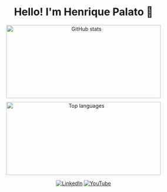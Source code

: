 <div align="center">

# Hello! I'm Henrique Palato 👋

<div align="center" style="display: flex; flex-wrap: wrap; justify-content: center; gap: 10px;">

  <img width="420" height="200" src="https://github-readme-stats.vercel.app/api?username=henriquepalato&show_icons=true&theme=default" alt="GitHub stats" />

  <img width="420" height="200" src="https://github-readme-stats.vercel.app/api/top-langs/?username=henriquepalato&layout=compact&theme=default" alt="Top languages" />

</div>

<!-- Social -->
  
[![LinkedIn](https://img.shields.io/badge/LinkedIn-Connect-blue)](https://linkedin.com/in/henriquepalato)
[![YouTube](https://img.shields.io/badge/YouTube-Subscribe-red)](https://youtube.com/@henriquepalato)

</div>
